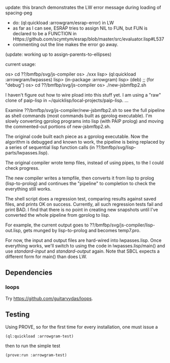 update: this branch demonstrates the LW error message during loading of spacing-peg
  - do: (ql:quickload :arrowgram/esrap-error) in LW
  - as far as I can see, ESRAP tries to assign NIL to FUN, but FUN is declared to be a FUNCTION
    in Https://github.com/scymtym/esrap/blob/master/src/evaluator.lisp#L537
  - commenting out the line makes the error go away.





(update: working up to assign-parents-to-ellipses)

current usage:

os> cd ??/bmfbp/svg/js-compiler
os> ./xxx
lisp> (ql:quickload :arrowgram/lwpasses)
lisp> (in-package :arrowgram)
lisp> (deb) ;; (for "debug")
os> cd ??/bmfbp/svg/js-compiler
os> ./new-jsbmfbp2.sh


I haven't figure out how to wire pload into this stuff yet.
I am using a "raw" clone of paip-lisp in ~/quicklisp/local-projects/paip-lisp.
...

Examine ??/bmfbp/svg/js-compiler/new-jsbmfbp2.sh to see the full pipeline as shell commands (most commands built as gprolog executable).  I'm slowly converting gprolog programs into lisp (with PAIP prolog) and moving the commented-out portions of new-jsbmfbp2.sh.

The original code built each piece as a gprolog executable.  Now the algorithm is debugged and known to work, the pipeline is being replaced by a series of sequential lisp function calls (in ??/bmfbp/svg/lisp-parts/lwpasses.lisp).

The original compiler wrote temp files, instead of using pipes, to the I could check progress.

The new compiler writes a tempfile, then converts it from lisp to prolog (lisp-to-prolog) and continues the "pipeline" to completion to check the everything still works.

The shell script does a regression test, comparing results against saved files, and prints OK on success.  Currently, all such regression tests fail and print BAD.  I find that there is no point in creating new snapshots until I've converted the whole pipeline from gprolog to lisp.

For example, the current output goes to ??/bmfbp/svg/js-compiler/lisp-out.lisp, gets munged by lisp-to-prolog and becomes temp7.pro.

For now, the input and output files are hard-wired into lwpasses.lisp.  Once everything works, we'll switch to using the code in lwpasses.lisp/main() and use *standard-input* and *standard-output* again. Note that SBCL expects a different form for main() than does LW.

## Dependencies

### loops

Try <https://github.com/guitarvydas/loops>.

## Testing

Using PROVE, so for the first time for every installation, one must
issue a

    (ql:quickload :arrowgram-test)

then to run the simple test

    (prove:run :arrowgram-test)
    
    

